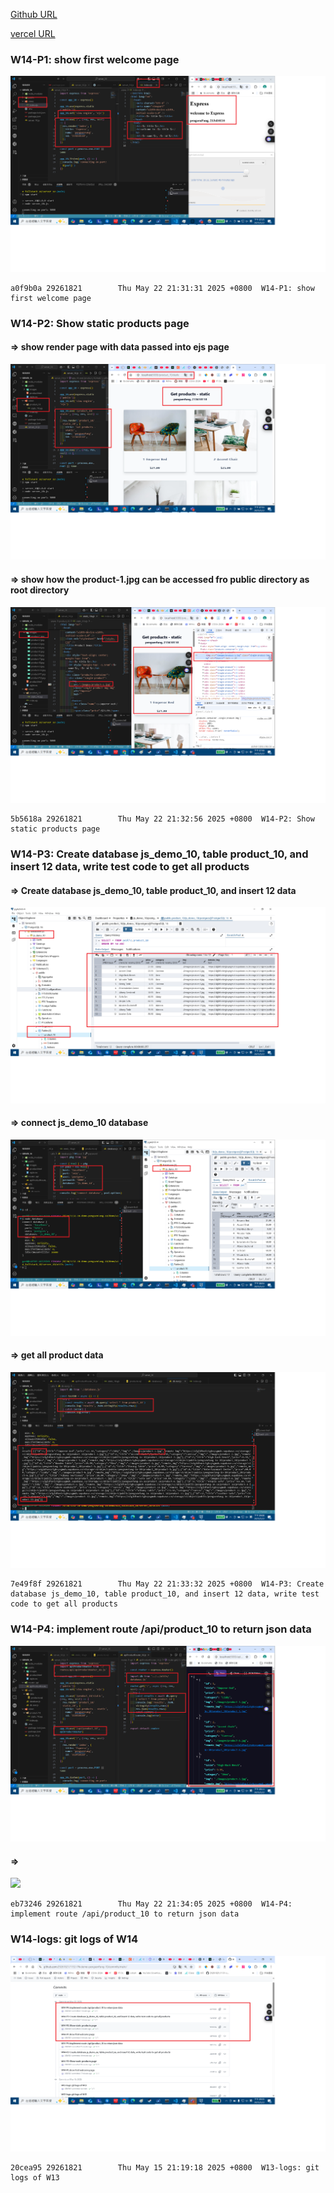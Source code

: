 [Github URL](https://github.com/29261821/1132-1N-demo-pengsenFang-10)

[vercel URL](https://1132-1n-demo-pengsenfang-10.vercel.app/)

### W14-P1: show first welcome page

![](w14-p1.png)

```
a0f9b0a 29261821        Thu May 22 21:31:31 2025 +0800  W14-P1: show first welcome page
```

### W14-P2: Show static products page

#### => show render page with data passed into ejs page

![](w14-p2-1.png)

#### => show how the product-1.jpg can be accessed fro public directory as root directory

![](w14-p2-2.png)

```
5b5618a 29261821        Thu May 22 21:32:56 2025 +0800  W14-P2: Show static products page
```

### W14-P3: Create database js_demo_10, table product_10, and insert 12 data, write test code to get all products

#### => Create database js_demo_10, table product_10, and insert 12 data

![](w14-p3-1.png)

#### => connect js_demo_10 database

![](w14-p3-2.png)

#### => get all product data

![](w14-p3-3.png)

```
7e49f8f 29261821        Thu May 22 21:33:32 2025 +0800  W14-P3: Create database js_demo_10, table product_10, and insert 12 data, write test code to get all products
```

### W14-P4: implement route /api/product_10 to return json data

![](w14-p4-1.png)

#### =>

![](w14-p4-2.png)

```
eb73246 29261821        Thu May 22 21:34:05 2025 +0800  W14-P4: implement route /api/product_10 to return json data
```

### W14-logs: git logs of W14

![](w14-logs.png)

```
20cea95 29261821        Thu May 15 21:19:18 2025 +0800  W13-logs: git logs of W13
```
